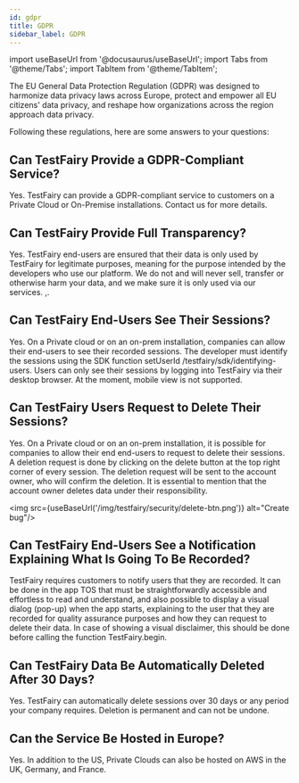 ```yaml
---
id: gdpr
title: GDPR
sidebar_label: GDPR
---
```


import useBaseUrl from '@docusaurus/useBaseUrl';
import Tabs from '@theme/Tabs';
import TabItem from '@theme/TabItem';

The EU General Data Protection Regulation (GDPR) was designed to harmonize data privacy laws across Europe, protect and empower all EU citizens' data privacy, and reshape how organizations across the region approach data privacy.

Following these regulations, here are some answers to your questions:

## Can TestFairy Provide a GDPR-Compliant Service?

Yes. TestFairy can provide a GDPR-compliant service to customers on a Private Cloud or On-Premise installations. Contact us for more details.

## Can TestFairy Provide Full Transparency?

Yes. TestFairy end-users are ensured that their data is only used by TestFairy for legitimate purposes, meaning for the purpose intended by the developers who use our platform. We do not and will never sell, transfer or otherwise harm your data, and we make sure it is only used via our services.
,.

## Can TestFairy End-Users See Their Sessions?

Yes. On a Private cloud or on an on-prem installation, companies can allow their end-users to see their recorded sessions. The developer must identify the sessions using the SDK function setUserId /testfairy/sdk/identifying-users.
Users can only see their sessions by logging into TestFairy via their desktop browser. At the moment, mobile view is not supported.

## Can TestFairy Users Request to Delete Their Sessions?

Yes. On a Private cloud or on an on-prem installation, it is possible for companies to allow their end end-users to request to delete their sessions. A deletion request is done by clicking on the delete button at the top right corner of every session.
The deletion request will be sent to the account owner, who will confirm the deletion.
It is essential to mention that the account owner deletes data under their responsibility.

<img src={useBaseUrl('/img/testfairy/security/delete-btn.png')} alt="Create bug"/>

## Can TestFairy End-Users See a Notification Explaining What Is Going To Be Recorded?

TestFairy requires customers to notify users that they are recorded. It can be done in the app TOS that must be straightforwardly accessible and effortless to read and understand, and also possible to display a visual dialog (pop-up) when the app starts, explaining to the user that they are recorded for quality assurance purposes and how they can request to delete their data.
In case of showing a visual disclaimer, this should be done before calling the function TestFairy.begin.

## Can TestFairy Data Be Automatically Deleted After 30 Days?

Yes. TestFairy can automatically delete sessions over 30 days or any period your company requires. Deletion is permanent and can not be undone.

## Can the Service Be Hosted in Europe?

Yes. In addition to the US, Private Clouds can also be hosted on AWS in the UK, Germany, and France.
